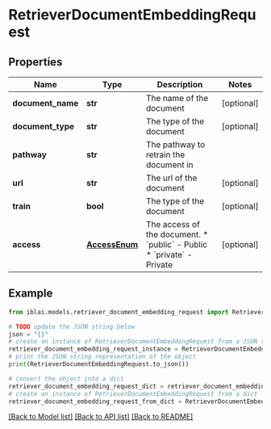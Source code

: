 # RetrieverDocumentEmbeddingRequest


## Properties

Name | Type | Description | Notes
------------ | ------------- | ------------- | -------------
**document_name** | **str** | The name of the document | [optional] 
**document_type** | **str** | The type of the document | [optional] 
**pathway** | **str** | The pathway to retrain the document in | 
**url** | **str** | The url of the document | [optional] 
**train** | **bool** | The type of the document | [optional] 
**access** | [**AccessEnum**](AccessEnum.md) | The access of the document.  * &#x60;public&#x60; - Public * &#x60;private&#x60; - Private | [optional] 

## Example

```python
from iblai.models.retriever_document_embedding_request import RetrieverDocumentEmbeddingRequest

# TODO update the JSON string below
json = "{}"
# create an instance of RetrieverDocumentEmbeddingRequest from a JSON string
retriever_document_embedding_request_instance = RetrieverDocumentEmbeddingRequest.from_json(json)
# print the JSON string representation of the object
print(RetrieverDocumentEmbeddingRequest.to_json())

# convert the object into a dict
retriever_document_embedding_request_dict = retriever_document_embedding_request_instance.to_dict()
# create an instance of RetrieverDocumentEmbeddingRequest from a dict
retriever_document_embedding_request_from_dict = RetrieverDocumentEmbeddingRequest.from_dict(retriever_document_embedding_request_dict)
```
[[Back to Model list]](../README.md#documentation-for-models) [[Back to API list]](../README.md#documentation-for-api-endpoints) [[Back to README]](../README.md)


